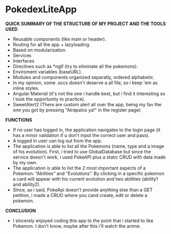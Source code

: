 # PokedexLiteApp
**QUICK SUMMARY OF THE STRUCTURE OF MY PROJECT AND THE TOOLS USED**
- Reusable components (like main or header).
- Routing for all the app + lazyloading.
- Based on modularization.
- Services
- Interfaces
- Directives such as *ngIf (try to eliminate all the pokemons).
- Enviroment variables (baseURL).
- Modules and components organized separatly, ordered alphabetic.
- In my opinion, some .sccs doesn't deserve a all file, so i keep 'em as inline styles.
- Angular Material (it's not the one i handle best, but i find it interesting so I took the opportunity to practice).
- SweetAlert2 (There are custom alert all over the app, being my fav the one you got by pressing "Atrápalos ya!" in the register page)

**FUNCTIONS**
- If no user has logged in, the application navigates to the login page (it has a minor validation if u don't input the correct user and pass).
- A logged in user can log out from the app.
- The application is able to list all the Pokemons (name, type and a image of his evolution). First, i tried to use GlobalDatabase but since the service doesn't work, i used PokeAPI plus a static CRUD with data made by my own.
- The application is able to list the 2 most important aspects of a Pokemon: “Abilities” and “Evolutions”. By clicking in a specific pokemon a card will appear with his current evolution and two abilities (ability1 and ability2).
- Since, as i said, PokeApi doesn't provide anything else than a GET petition, i made a CRUD where you cand create, edit or delete a pokemon.

**CONCLUSION** 
- I sincerely enjoyed coding this app to the point that i started to like Pokemon. I don't know, maybe after this i'll watch the anime.
